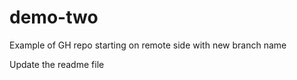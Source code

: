 # demo-two
Example of GH repo starting on remote side with new branch name 

Update the readme file
